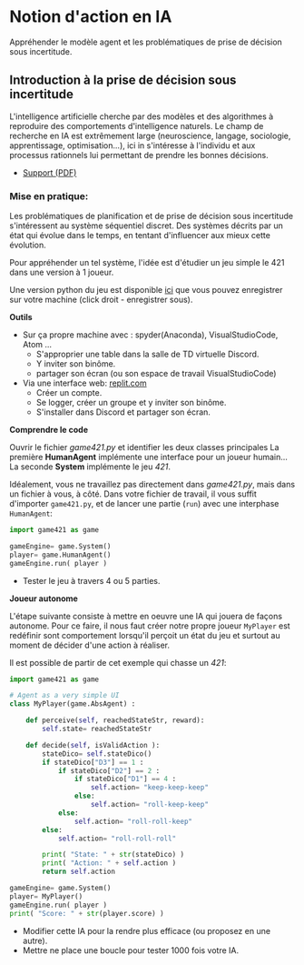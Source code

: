 # Notion d'action en IA

Appréhender le modèle agent et les problématiques de prise de décision sous incertitude.

## Introduction à la prise de décision sous incertitude

L'intelligence artificielle cherche par des modèles et des algorithmes à reproduire des comportements d'intelligence naturels.
Le champ de recherche en IA est extrêmement large (neuroscience, langage, sociologie, apprentissage, optimisation...), ici in s'intéresse à l'individu et aux processus rationnels lui permettant de prendre les bonnes décisions.

- [Support (PDF)](https://raw.githubusercontent.com/ceri-num/module-DUU/master/notions/intro-paio.pdf)
                 

### Mise en pratique:

Les problématiques de planification et de prise de décision sous incertitude s'intéressent au système séquentiel discret.
Des systèmes décrits par un état qui évolue dans le temps, en tentant d'influencer aux mieux cette évolution.

Pour appréhender un tel système, l'idée est d'étudier un jeu simple le 421 dans une version à $1$ joueur.

Une version python du jeu est disponible [ici](https://raw.githubusercontent.com/ceri-num/module-DUU/master/codes/game421.py) que vous pouvez enregistrer sur votre machine (click droit - enregistrer sous).

**Outils**

- Sur ça propre machine avec : spyder(Anaconda), VisualStudioCode, Atom ... 
  * S'approprier une table dans la salle de TD virtuelle Discord.
  * Y inviter son binôme.
  * partager son écran (ou son espace de travail VisualStudioCode)
- Via une interface web: [replit.com](https://replit.com)
  * Créer un compte.
  * Se logger, créer un groupe et y inviter son binôme.
  * S'installer dans Discord et partager son écran.

**Comprendre le code**

Ouvrir le fichier *game421.py* et identifier les deux classes principales
La première **HumanAgent** implémente une interface pour un joueur humain...
La seconde **System** implémente le jeu *421*.

Idéalement, vous ne travaillez pas directement dans *game421.py*, mais dans un fichier à vous, à côté.
Dans votre fichier de travail, il vous suffit d'importer `game421.py`, et de lancer une partie (`run`) avec une interphase `HumanAgent`:

```python
import game421 as game

gameEngine= game.System()
player= game.HumanAgent()
gameEngine.run( player )
```

- Tester le jeu à travers 4 ou 5 parties.

**Joueur autonome**

L'étape suivante consiste à mettre en oeuvre une IA qui jouera de façons autonome. 
Pour ce faire, il nous faut créer notre propre joueur `MyPlayer` est redéfinir sont comportement lorsqu'il perçoit un état du jeu et surtout au moment de décider d'une action à réaliser.

Il est possible de partir de cet exemple qui chasse un *421*: 

```python
import game421 as game

# Agent as a very simple UI
class MyPlayer(game.AbsAgent) :

    def perceive(self, reachedStateStr, reward):
        self.state= reachedStateStr

    def decide(self, isValidAction ):
        stateDico= self.stateDico()
        if stateDico["D3"] == 1 :
            if stateDico["D2"] == 2 :
                if stateDico["D1"] == 4 :
                    self.action= "keep-keep-keep"
                else: 
                    self.action= "roll-keep-keep"
            else: 
                self.action= "roll-roll-keep"
        else: 
            self.action= "roll-roll-roll"

        print( "State: " + str(stateDico) )
        print( "Action: " + self.action )
        return self.action

gameEngine= game.System()
player= MyPlayer()
gameEngine.run( player )
print( "Score: " + str(player.score) )
```

- Modifier cette IA pour la rendre plus efficace (ou proposez en une autre).
- Mettre ne place une boucle pour tester 1000 fois votre IA.
